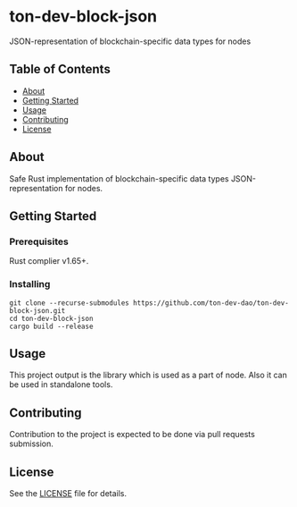 # ton-dev-block-json

JSON-representation of blockchain-specific data types for nodes

## Table of Contents

- [About](#about)
- [Getting Started](#getting-started)
- [Usage](#usage)
- [Contributing](#contributing)
- [License](#license)

## About

Safe Rust implementation of blockchain-specific data types JSON-representation for nodes.

## Getting Started

### Prerequisites

Rust complier v1.65+.

### Installing

```
git clone --recurse-submodules https://github.com/ton-dev-dao/ton-dev-block-json.git
cd ton-dev-block-json
cargo build --release
```

## Usage

This project output is the library which is used as a part of node. Also it can be used in standalone tools.

## Contributing

Contribution to the project is expected to be done via pull requests submission.

## License

See the [LICENSE](LICENSE) file for details.
